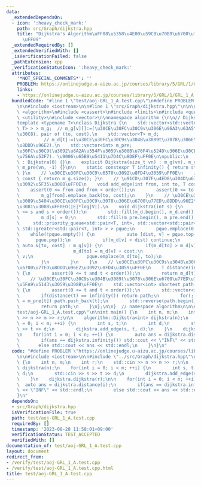 ```yaml
---
data:
  _extendedDependsOn:
  - icon: ':heavy_check_mark:'
    path: src/Graph/dijkstra.hpp
    title: "Dijkstra's Algorithm\uFF08\u5358\u4E00\u59CB\u70B9\u6700\u77ED\u7D4C\u8DEF\
      \uFF09"
  _extendedRequiredBy: []
  _extendedVerifiedWith: []
  _isVerificationFailed: false
  _pathExtension: cpp
  _verificationStatusIcon: ':heavy_check_mark:'
  attributes:
    '*NOT_SPECIAL_COMMENTS*': ''
    PROBLEM: https://onlinejudge.u-aizu.ac.jp/courses/library/5/GRL/1/GRL_1_A
    links:
    - https://onlinejudge.u-aizu.ac.jp/courses/library/5/GRL/1/GRL_1_A
  bundledCode: "#line 1 \"test/aoj-GRL_1_A.test.cpp\"\n#define PROBLEM \"https://onlinejudge.u-aizu.ac.jp/courses/library/5/GRL/1/GRL_1_A\"\
    \n\n#include <iostream>\n\n#line 1 \"src/Graph/dijkstra.hpp\"\n\n\n\n#include\
    \ <algorithm>\n#include <cassert>\n#include <limits>\n#include <queue>\n#include\
    \ <utility>\n#include <vector>\n\nnamespace algorithm {\n\n// Dijkstra's Algorithm.\n\
    template <typename T>\nclass Dijkstra {\n    std::vector<std::vector<std::pair<int,\
    \ T> > > m_g;  // m_g[v][]:=(\u30CE\u30FC\u30C9v\u306E\u96A3\u63A5\u30EA\u30B9\
    \u30C8). pair of (to, cost).\n    std::vector<T> m_d;                        \
    \         // m_d[t]:=(\u30CE\u30FC\u30C9s\u304B\u3089t\u3078\u306E\u6700\u77ED\
    \u8DDD\u96E2).\n    std::vector<int> m_pre;                             // m_pre[t]:=(\u30CE\
    \u30FC\u30C9t\u3092\u8A2A\u554F\u3059\u308B\u76F4\u524D\u306E\u30CE\u30FC\u30C9\
    \u756A\u53F7). \u9006\u65B9\u5411\u7D4C\u8DEF\uFF0E\n\npublic:\n    Dijkstra()\
    \ : Dijkstra(0) {}\n    explicit Dijkstra(size_t vn) : m_g(vn), m_d(vn, infinity()),\
    \ m_pre(vn, -1) {}\n\n    static constexpr T infinity() { return std::numeric_limits<T>::max();\
    \ }\n    // \u30CE\u30FC\u30C9\u6570\u3092\u8FD4\u3059\uFF0E\n    int order()\
    \ const { return m_g.size(); }\n    // \u91CD\u307F\u4ED8\u304D\u6709\u5411\u8FBA\
    \u3092\u5F35\u308B\uFF0E\n    void add_edge(int from, int to, T cost) {\n    \
    \    assert(0 <= from and from < order());\n        assert(0 <= to and to < order());\n\
    \        m_g[from].emplace_back(to, cost);\n    }\n    // \u30CE\u30FC\u30C9s\u304B\
    \u3089\u5404\u30CE\u30FC\u30C9\u3078\u306E\u6700\u77ED\u8DDD\u96E2\u3092\u6C42\
    \u3081\u308B\uFF0EO(|E|*log|V|).\n    void dijkstra(int s) {\n        assert(0\
    \ <= s and s < order());\n        std::fill(m_d.begin(), m_d.end(), infinity());\n\
    \        m_d[s] = 0;\n        std::fill(m_pre.begin(), m_pre.end(), -1);\n   \
    \     std::priority_queue<std::pair<T, int>, std::vector<std::pair<T, int> >,\
    \ std::greater<std::pair<T, int> > > pque;\n        pque.emplace(0, s);\n    \
    \    while(!pque.empty()) {\n            auto [dist, v] = pque.top();\n      \
    \      pque.pop();\n            if(m_d[v] < dist) continue;\n            for(const\
    \ auto &[to, cost] : m_g[v]) {\n                if(m_d[to] > m_d[v] + cost) {\n\
    \                    m_d[to] = m_d[v] + cost;\n                    m_pre[to] =\
    \ v;\n                    pque.emplace(m_d[to], to);\n                }\n    \
    \        }\n        }\n    }\n    // \u30CE\u30FC\u30C9s\u304B\u3089t\u3078\u306E\
    \u6700\u77ED\u8DDD\u96E2\u3092\u8FD4\u3059\uFF0E\n    T distance(int t) const\
    \ {\n        assert(0 <= t and t < order());\n        return m_d[t];\n    }\n\
    \    // \u30CE\u30FC\u30C9s\u304B\u3089t\u3078\u306E\u6700\u77ED\u7D4C\u8DEF\u3092\
    \u5FA9\u5143\u3059\u308B\uFF0E\n    std::vector<int> shortest_path(int t) const\
    \ {\n        assert(0 <= t and t < order());\n        std::vector<int> path;\n\
    \        if(distance(t) == infinity()) return path;\n        for(; t != -1; t\
    \ = m_pre[t]) path.push_back(t);\n        std::reverse(path.begin(), path.end());\n\
    \        return path;\n    }\n};\n\n}  // namespace algorithm\n\n\n#line 6 \"\
    test/aoj-GRL_1_A.test.cpp\"\n\nint main() {\n    int n, m;\n    int r;\n    std::cin\
    \ >> n >> m >> r;\n\n    algorithm::Dijkstra<int> dijkstra(n);\n    for(int i\
    \ = 0; i < m; ++i) {\n        int s, t;\n        int d;\n        std::cin >> s\
    \ >> t >> d;\n        dijkstra.add_edge(s, t, d);\n    }\n    dijkstra.dijkstra(r);\n\
    \n    for(int i = 0; i < n; ++i) {\n        auto ans = dijkstra.distance(i);\n\
    \        if(ans == dijkstra.infinity()) std::cout << \"INF\" << std::endl;\n \
    \       else std::cout << ans << std::endl;\n    }\n}\n"
  code: "#define PROBLEM \"https://onlinejudge.u-aizu.ac.jp/courses/library/5/GRL/1/GRL_1_A\"\
    \n\n#include <iostream>\n\n#include \"../src/Graph/dijkstra.hpp\"\n\nint main()\
    \ {\n    int n, m;\n    int r;\n    std::cin >> n >> m >> r;\n\n    algorithm::Dijkstra<int>\
    \ dijkstra(n);\n    for(int i = 0; i < m; ++i) {\n        int s, t;\n        int\
    \ d;\n        std::cin >> s >> t >> d;\n        dijkstra.add_edge(s, t, d);\n\
    \    }\n    dijkstra.dijkstra(r);\n\n    for(int i = 0; i < n; ++i) {\n      \
    \  auto ans = dijkstra.distance(i);\n        if(ans == dijkstra.infinity()) std::cout\
    \ << \"INF\" << std::endl;\n        else std::cout << ans << std::endl;\n    }\n\
    }\n"
  dependsOn:
  - src/Graph/dijkstra.hpp
  isVerificationFile: true
  path: test/aoj-GRL_1_A.test.cpp
  requiredBy: []
  timestamp: '2023-08-28 11:58:01+09:00'
  verificationStatus: TEST_ACCEPTED
  verifiedWith: []
documentation_of: test/aoj-GRL_1_A.test.cpp
layout: document
redirect_from:
- /verify/test/aoj-GRL_1_A.test.cpp
- /verify/test/aoj-GRL_1_A.test.cpp.html
title: test/aoj-GRL_1_A.test.cpp
---
```

